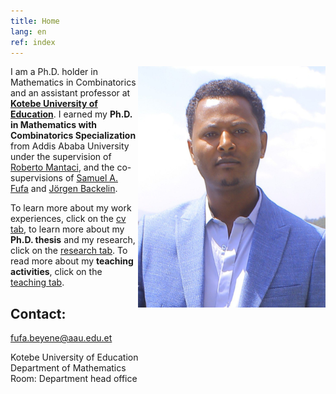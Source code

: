 ```yaml
---
title: Home
lang: en
ref: index
---
```


<!-- <img style="float: right;" src="Fufa_Beyene.jpg" title="After my Ph.D. defense on 13-th of January, 2023, in Ethiopia."> -->

 <img style="float: right;" src="Fufa_Beyene.jpg" width="300">

I am a Ph.D. holder in Mathematics in Combinatorics and an assistant professor at [**Kotebe University of Education**](https://www.kue.edu.et). I earned my **Ph.D. in Mathematics with Combinatorics Specialization** from Addis Ababa University under the supervision of [Roberto Mantaci](http://www.informatique.univ-paris-diderot.fr/), and the co-supervisions of [Samuel A. Fufa](https://www.aau.edu.et) and [Jörgen Backelin](https://www.su.se/joeb). 

To learn more about my work experiences, click on the [cv tab](cv), to learn more about my  **Ph.D. thesis** and my research, click on the [research tab](research). To read more about my **teaching activities**, click on the [teaching tab](teaching).


## Contact:

fufa.beyene@aau.edu.et

Kotebe University of Education <br />
Department of Mathematics  <br />
Room: Department head office

